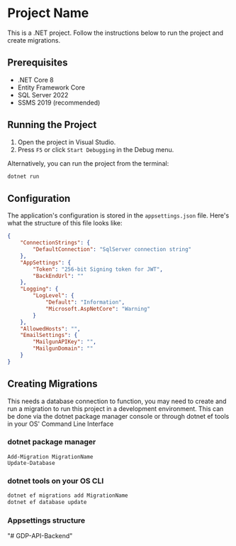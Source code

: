 # Project Name

This is a .NET project. Follow the instructions below to run the project and create migrations.

## Prerequisites

- .NET Core 8
- Entity Framework Core
- SQL Server 2022
- SSMS 2019 (recommended)

## Running the Project

1. Open the project in Visual Studio.
2. Press `F5` or click `Start Debugging` in the Debug menu.

Alternatively, you can run the project from the terminal:

```bash
dotnet run
```

## Configuration

The application's configuration is stored in the `appsettings.json` file. Here's what the structure of this file looks like:

```json
{
    "ConnectionStrings": {
        "DefaultConnection": "SqlServer connection string"
    },
    "AppSettings": {
        "Token": "256-bit Signing token for JWT",
        "BackEndUrl": ""
    },
    "Logging": {
        "LogLevel": {
            "Default": "Information",
            "Microsoft.AspNetCore": "Warning"
        }
    },
    "AllowedHosts": "",
    "EmailSettings": {
        "MailgunAPIKey": "",
        "MailgunDomain": ""
    }
}
```

## Creating Migrations

This needs a database connection to function, you may need to create and run a migration to run this project in a development environment.
This can be done via the dotnet package manager console or through dotnet ef tools in your OS' Command Line Interface

### dotnet package manager

```dotnet package manager
Add-Migration MigrationName
Update-Database
```

### dotnet tools on your OS CLI

```bash
dotnet ef migrations add MigrationName
dotnet ef database update
```

### Appsettings structure
"# GDP-API-Backend" 
